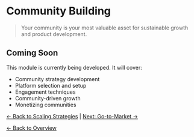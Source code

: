 # Community Building

> Your community is your most valuable asset for sustainable growth and product development.

## Coming Soon

This module is currently being developed. It will cover:

- Community strategy development
- Platform selection and setup
- Engagement techniques
- Community-driven growth
- Monetizing communities

[← Back to Scaling Strategies](../03-building/scaling-strategies.md) | [Next: Go-to-Market →](./go-to-market.md)

[← Back to Overview](../../README.md)